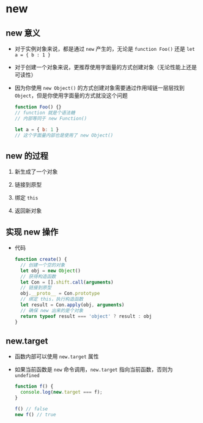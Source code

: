 # new

## new 意义

- 对于实例对象来说，都是通过 `new` 产生的，无论是 `function Foo()` 还是 `let a = { b : 1 }`

- 对于创建一个对象来说，更推荐使用字面量的方式创建对象（无论性能上还是可读性）

- 因为你使用 `new Object()` 的方式创建对象需要通过作用域链一层层找到 `Object`，但是你使用字面量的方式就没这个问题

    ```js
    function Foo() {}
    // function 就是个语法糖
    // 内部等同于 new Function()
    ```

    ```js
    let a = { b: 1 }
    // 这个字面量内部也是使用了 new Object()
    ```

## new 的过程

1. 新生成了一个对象

2. 链接到原型

3. 绑定 `this`

4. 返回新对象

## 实现 new 操作

- 代码

    ```js
    function create() {
      // 创建一个空的对象
      let obj = new Object()
      // 获得构造函数
      let Con = [].shift.call(arguments)
      // 链接到原型
      obj.__proto__ = Con.prototype
      // 绑定 this，执行构造函数
      let result = Con.apply(obj, arguments)
      // 确保 new 出来的是个对象
      return typeof result === 'object' ? result : obj
    }
    ```

## new\.target

- 函数内部可以使用 `new.target` 属性

- 如果当前函数是 `new` 命令调用，`new.target` 指向当前函数，否则为 `undefined`

    ```js
    function f() {
      console.log(new.target === f);
    }

    f() // false
    new f() // true
    ```
